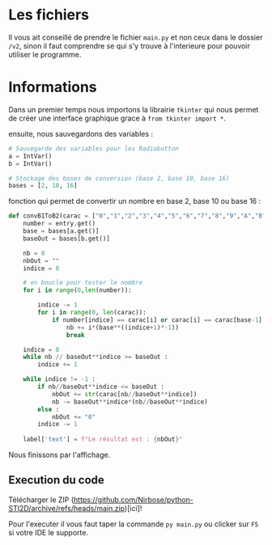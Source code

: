 # Les fichiers
Il vous ait conseillé de prendre le fichier `main.py` et non ceux dans le dossier `/v2`, sinon il faut comprendre se qui s'y trouve à l'interieure pour pouvoir utiliser le programme.

# Informations
Dans un premier temps nous importons la librairie `tkinter` qui nous permet de créer une interface graphique grace à `from tkinter import *`.

ensuite, nous sauvegardons des variables :
```py
# Sauvegarde des variables pour les Radiobutton
a = IntVar()
b = IntVar()

# Stockage des bases de conversion (base 2, base 10, base 16)
bases = [2, 10, 16]
```

fonction qui permet de convertir un nombre en base 2, base 10 ou base 16 :
```py
def convB1ToB2(carac = ["0","1","2","3","4","5","6","7","8","9","A","B","C","D","E","F"]):
	number = entry.get()
	base = bases[a.get()]
	baseOut = bases[b.get()]

	nb = 0
	nbOut = ""
	indice = 0

    # on boucle pour tester le nombre
	for i in range(0,len(number)):

		indice -= 1
		for i in range(0, len(carac)):
			if number[indice] == carac[i] or carac[i] == carac[base-1]:
				nb += i*(base**((indice+1)*-1))
				break

	indice = 0
	while nb // baseOut**indice >= baseOut :
		indice += 1

	while indice != -1 :
		if nb//baseOut**indice <= baseOut :
			nbOut += str(carac[nb//baseOut**indice])
			nb -= baseOut**indice*(nb//baseOut**indice)
		else :
			nbOut += "0"
		indice -= 1
	
	label['text'] = f"Le résultat est : {nbOut}"
```

Nous finissons par l'affichage.

## Execution du code
Télécharger le ZIP (https://github.com/Nirbose/python-STI2D/archive/refs/heads/main.zip)[ici]!

Pour l'executer il vous faut taper la commande `py main.py` ou clicker sur `F5` si votre IDE le supporte.
